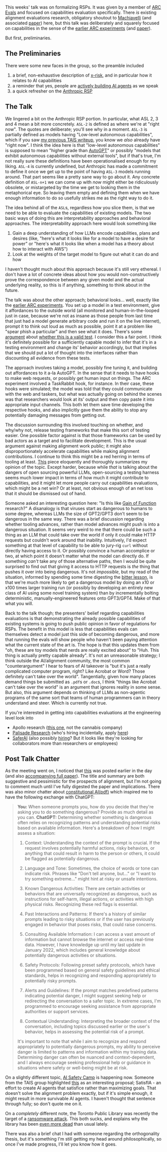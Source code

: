 This weeks' talk was on formalizing RSPs. It was given by a member of [ARC Evals](https://evals.alignment.org/) and focused on capabilities evaluation specifically. There _is_ existing alignment evaluations research, obligatory shoutout to [Machiavelli](https://aypan17.github.io/machiavelli/) (and associated [paper](https://arxiv.org/abs/2304.03279)) here, but this talk was deliberately and squarely focused on capabilities in the sense of the [earlier ARC experiments](https://www.lesswrong.com/posts/4Gt42jX7RiaNaxCwP/more-information-about-the-dangerous-capability-evaluations) (and [paper](https://evals.alignment.org/Evaluating_LMAs_Realistic_Tasks.pdf)).

But first, preliminaries.

## The Preliminaries

There were some new faces in the group, so the preamble included

1. a brief, non-exhaustive description of [x-risk](https://www.lesswrong.com/tag/existential-risk), and in particular how it relates to AI capabilities
2. a reminder that yes, people are [actively building AI agents](https://www.adept.ai/) as we speak
3. a quick refresher on the [Anthropic RSP](https://www-files.anthropic.com/production/files/responsible-scaling-policy-1.0.pdf)

## The Talk

We lingered a bit on the Anthropic RSP portion. In particular, what ASL 2, 3 and 4 mean a bit more concretely. `ASL-2` is defined as where we're at "right now". The quotes are deliberate; you'll see why in a moment. `ASL-3` is partially defined as models having "Low-level autonomous capabilities", which if you saw [my previous TAIS writeup](/posts/toronto-ai-safety), you know we _also_ already have "right now". I think the idea here is that "low-level autonomous capabilities" is supposed to mean "higher grade than [AutoGPT](https://autogpt.net/)" or possibly "models that exhibit autonomous capabilities without external tools", but if that's true, I'm not really sure these definitions have been operationalised enough for my liking. `ASL-4` is currently undefined, but Anthropic has made a commitment to define it once we get up to the point of having `ASL-3` models running around. That part seems like a pretty sane way to go about it. Any concrete definition of `ASL-n+1` we can come up with _now_ might either be ridiculously obsolete, or mistargeted by the time we get to looking them in the metaphorical eye. So leaving them empty and defining them when we have enough information to do so usefully strikes me as the right way to do it.

The idea behind all of the `ASL`s, regardless how you slice them, is that we need to be able to evaluate the capabilities of existing models. The two basic ways of doing this are interpretability approaches and behavioral approaches. The interpretability approach here would look something like

1. Gain a deep understanding of how LLMs encode capabilities, plans and desires (like, "here's what it looks like for a model to have a desire for power" or "here's what it looks like when a model has a theory about how to interact with AWS")
2. Look at the weights of the target model to figure out what it can do and how

I haven't thought much about this approach because it's still very ethereal. I don't have a lot of concrete ideas about how you would non-constructively prove the correspondence between any given model and the actual underlying reality, so this is if anything, something to think about in the future.

The talk was about the other approach; behavioral looks... well, exactly like the [earlier ARC experiments](https://www.lesswrong.com/posts/4Gt42jX7RiaNaxCwP/more-information-about-the-dangerous-capability-evaluations). You set up a model in a test environment, give it affordances to the outside world (all monitored and human-in-the-looped just in case, because we're not as insane as those people from last time that just had a model generate arbitrary code and run it on the live internet), prompt it to think out loud as much as possible, point it at a problem like "spear phish a particular" and then see what it does. There's some [argument](https://www.lesswrong.com/posts/rZs6ddqNnW8LXuJqA/password-locked-models-a-stress-case-for-capabilities) about [whether this is a valid test](https://www.lesswrong.com/posts/dBmfb76zx6wjPsBC7/when-can-we-trust-model-evaluations). I consider this a fair point. I think it's definitely possible for a sufficiently capable model to infer that it's in a testing environment and change its' behavior accordingly, but that implies that we should put a lot of thought into the interfaces rather than discounting all evidence from these tests.

The approach involves taking a model, possibly fine tuning it, and building out affordances to it a-la AutoGPT. In the sense that it needs to have hooks to make web requests, or possibly get human input on things. The ARC experiment involved a TaskRabbit hook, for instance. In their case, these hooks were simulated; the model was told that they could communicate with the web and taskers, but what was actually going on behind the scenes was that researchers would look at its' output and then copy paste it into appropriate input channels. This both let them save time developing the respective hooks, and also implicitly gave them the ability to stop any potentially damaging messages from getting out.

The discussion surrounding this involved touching on whether, and why/why not, release testing frameworks that make this sort of testing easier. One possible factor against is that those frameworks can be used by bad actors as a target and to facilitate development. This is the usual argument against making alignment work public; it might also disproportionately accelerate capabilities while making alignment contributions. I continue to think this might be a red herring in terms of tooling at least. [This](https://www.lesswrong.com/posts/ztXsmnSdrejpfmvn7/propaganda-or-science-a-look-at-open-source-ai-and) piece eloquently and thoroughly summarizes my opinion of the topic. Except harder, because while _that_ is talking about the dangers of open sourcing powerful LLMs, open-sourcing a testing harness seems much lower impact in terms of how much it might contribute to capabilities, and it might let more people carry out capabilities evaluations, which might be a net win? Or at least, not obvious enough of an net loss that it should be dismissed out of hand.

Someone asked an interesting question here: "Is this like [Gain of Function](https://en.wikipedia.org/wiki/Gain-of-function_research) research?" A disanalogy is that viruses start as dangerous to humans to some degree, whereas LLMs the size of GPT2/GPT3 don't seem to be dangerous in the same way. There was a brief discussion regarding whether tooling advances, rather than model advances might push is into a dangerous situation. It seems very weird to me that there could be such a thing as an LLM that could take over the world if only it could make HTTP requests but couldn't work around that inability. Intuitively, I'd expect something at that level of capability to be able to jury-rig `curl` without directly having access to it. Or possibly convince a human accomplice or two, at which point it doesn't matter what the model can directly do. If something _can't_ take any of those alternative paths, then I would be quite surprised to find out that giving it access to HTTP requests is _the_ thing that pushes it over into being dangerous. It's not _impossible_, but my read of the situation, informed by spending some time digesting the [bitter lesson](http://www.incompleteideas.net/IncIdeas/BitterLesson.html), is that we're much more likely to get a dangerous model by doing an x10 or x100 times larger training run (or possibly by developing an entirely new class of AI using some novel training system) than by incrementally bolting deterministic, manually-engineered features onto GPT3/GPT4. Make of that what you will.

Back to the talk though; the presenters' belief regarding capabilities evaluations is that demonstrating the already possible capabilities of existing systems is going to push public opinion in favor of regulations for RSPs. The benefit in this model is less that capabilities evals can themselves detect a model just this side of becoming dangerous, and more that running the evals will show people who haven't been paying attention what the current state of the art is. The hope is that this updates them from "oh, these are toy models that nerds are really excited about" to "Huh. This thing is actually pretty capable already". It's not an unreasonable strategy; I think outside the AI/alignment community, the most common "counterargument" I hear to fears of AI takeover is "but it's just a really complicated computer program, right? Like Acrobat or Word? Those definitely can't take over the world". Tangentially, given how many places demand things be submitted as `.pdf`s or `.doc`s, I think "things like Acrobat can't take over the world" is an argument that ignores reality in some sense. But also, this argument depends on thinking of LLMs as non-agentic programs of the same sort that teams of human programmers can in theory understand and steer. Which is currently not true.

If you're interested in getting into capabilities evaluations at the engineering level look into

- Apollo research ([this one](https://www.apolloresearch.ai/), not the cannabis company)
- [Palisade Research](https://palisaderesearch.org/) (who's hiring incidentally, apply [here](https://palisaderesearch.org/work))
- [SaferAI](https://www.safer-ai.org/) (also possibly [hiring](https://www.safer-ai.org/about)? But it looks like they're looking for collaborators more than researchers or employees)

## Post Talk Chatter

As the meeting went on, I noticed that [this](https://www.lesswrong.com/posts/4mM8RYsm4okrqGSqx/large-language-models-can-strategically-deceive-their-users) was posted earlier in the day (and also [accompanying full paper](https://arxiv.org/abs/2311.07590)). The title and summary are both suggestive and pessimistic for the prospects of alignment, but I'm not going to comment much until I've fully digested the paper and implications. There was also minor chatter about [constitutional AI](https://arxiv.org/abs/2212.08073)[(pdf)](https://arxiv.org/pdf/2212.08073.pdf) which inspired me to have the following exchange with ChatGPT:

> **You:** When someone prompts you, how do you decide that they're asking you to do something dangerous? Provide as much detail as you can.
> **ChatGPT:** Determining whether something is dangerous often relies on recognizing patterns and understanding potential risks based on available information. Here's a breakdown of how I might assess a situation:
>
>    1. Context: Understanding the context of the prompt is crucial. If the request involves potentially harmful actions, risky behaviors, or anything that could result in harm to the person or others, it could be flagged as potentially dangerous.
>
>    2. Language and Tone: Sometimes, the choice of words or tone can indicate risk. Phrases like "Don't tell anyone, but..." or "I want to try something extreme..." might hint at risky or unsafe intentions.
>
>    3. Known Dangerous Activities: There are certain activities or behaviors that are universally recognized as dangerous, such as instructions for self-harm, illegal actions, or activities with high physical risks. Recognizing these red flags is essential.
>
>    4. Past Interactions and Patterns: If there's a history of similar prompts leading to risky situations or if the user has previously engaged in behavior that poses risks, that could raise concerns.
>
>    5. Consulting Available Information: I can access a vast amount of information but cannot browse the internet or access real-time data. However, I have knowledge up until my last update in January 2022, which includes general knowledge about potentially dangerous activities or situations.
>
>    6. Safety Protocols: Following preset safety protocols, which have been programmed based on general safety guidelines and ethical standards, helps in recognizing and responding appropriately to potentially risky prompts.
>
>    7. Alerts and Guidelines: If the prompt matches predefined patterns indicating potential danger, I might suggest seeking help or redirecting the conversation to a safer topic. In extreme cases, I'm programmed to encourage seeking assistance from appropriate authorities or support services.
>
>    8. Contextual Understanding: Interpreting the broader context of the conversation, including topics discussed earlier or the user's behavior, helps in assessing the potential risk of a prompt.
>
> It's important to note that while I aim to recognize and respond appropriately to potentially dangerous prompts, my ability to perceive danger is limited to patterns and information within my training data. Determining danger can often be nuanced and context-dependent, and I always encourage seeking professional help or guidance in situations where safety or well-being might be at risk.

On a slightly different topic, [AI Safety Camp](https://aisafety.camp/) is happening now. Someone from the TAIS group highlighted [this](https://docs.google.com/document/d/1JhmK31IwYGcwqX0nKmxKsbmTh_DX3o1OoW7NJmhVbIw/edit#heading=h.6lk83sfn5r55) as an interesting proposal; SatisfIA - an effort to create AI agents that satisfice rather than maximizing goals. That doesn't solve the alignment problem exactly, but if it's simple enough, it might result in more survivable AI agents. I haven't thought that sentence through fully; so don't quote me on it.

On a _completely_ different note, the Toronto Public Library was recently the target of a [ransomware attack](https://www.cbc.ca/news/canada/toronto/toronto-public-library-ransomware-employee-data-1.7028982). This both sucks, and explains why the library has been [even more dead](https://toronto.citynews.ca/2023/11/15/toronto-library-cyber-attack-staff-investigation/) than usual lately.

There was also a brief chat I had with someone regarding the orthogonality thesis, but it's something I'm still getting my head around philosophically, so once I've made progress, I'll let you know how it goes.
